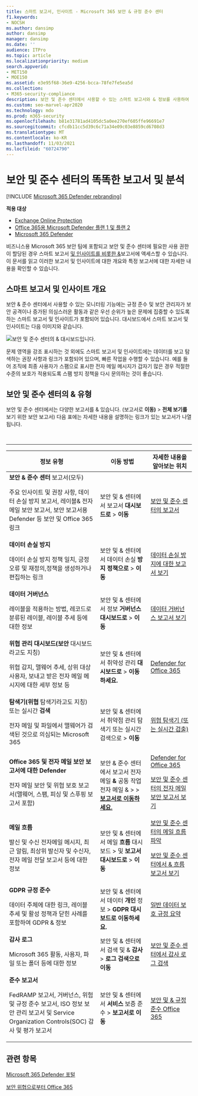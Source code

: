 ```yaml
---
title: 스마트 보고서, 인사이트 - Microsoft 365 보안 & 규정 준수 센터
f1.keywords:
- NOCSH
ms.author: dansimp
author: dansimp
manager: dansimp
ms.date: ''
audience: ITPro
ms.topic: article
ms.localizationpriority: medium
search.appverid:
- MET150
- MOE150
ms.assetid: e3e95f68-36e9-4256-bcca-78fe7fe5ea5d
ms.collection:
- M365-security-compliance
description: 보안 및 준수 센터에서 사용할 수 있는 스마트 보고서와 & 정보를 사용하여 데이터를 보고 탐색하고 빠른 조치를 취하는 방법에 대해 자세히 알아보습니다.
ms.custom: seo-marvel-apr2020
ms.technology: mdo
ms.prod: m365-security
ms.openlocfilehash: b81e31781ad4105dc5a0ee270ef605ffe96691e7
ms.sourcegitcommit: cfcdb11cc5d39c6c71a34e09c03e8859cd6708d3
ms.translationtype: MT
ms.contentlocale: ko-KR
ms.lasthandoff: 11/03/2021
ms.locfileid: "60724790"
---
```

# <a name="smart-reports-and-insights-in-the-security--compliance-center"></a>보안 및 준수 센터의 똑똑한 보고서 및 분석

[!INCLUDE [Microsoft 365 Defender rebranding](../includes/microsoft-defender-for-office.md)]

**적용 대상**
- [Exchange Online Protection](exchange-online-protection-overview.md)
- [Office 365용 Microsoft Defender 플랜 1 및 플랜 2](defender-for-office-365.md)
- [Microsoft 365 Defender](../defender/microsoft-365-defender.md)

비즈니스용 Microsoft 365 보안 팀에 포함되고 보안 및 준수 센터에 필요한 사용 권한이 할당된 경우 스마트 보고서 [및 인사이트를 비롯한 &](permissions-in-the-security-and-compliance-center.md)보고서에 액세스할 수 있습니다. 이 문서를 읽고 이러한 보고서 및 인사이트에 대한 개요와 특정 보고서에 대한 자세한 내용을 확인할 수 있습니다.

## <a name="smart-reports-and-insights-overview"></a>스마트 보고서 및 인사이트 개요

보안 & 준수 센터에서 사용할 수 있는 모니터링 기능에는 규정 준수 및 보안 관리자가 보안 공격이나 증가된 의심스러운 활동과 같은 우선 순위가 높은 문제에 집중할 수 있도록 하는 스마트 보고서 및 인사이트가 포함되어 있습니다. 대시보드에서 스마트 보고서 및 인사이트는 다음 이미지와 같습니다.

![보안 및 준수 센터의 & 대시보드입니다.](../../media/2a668c3d-3fa3-4e37-8149-46989b33ae8c.png)

문제 영역을 강조 표시하는 것 외에도 스마트 보고서 및 인사이트에는 데이터를 보고 탐색하는 권장 사항과 링크가 포함되어 있으며, 빠른 작업을 수행할 수 있습니다. 예를 들어 조직에 최종 사용자가 스팸으로 표시한 전자 메일 메시지가 갑자기 많은 경우 적절한 수준의 보호가 적용되도록 스팸 방지 정책을 다시 문의하는 것이 좋습니다.

## <a name="types-of-reports-in-the-security--compliance-center"></a>보안 및 준수 센터의 & 유형

보안 및 준수 센터에서는 다양한 보고서를 & 있습니다. (보고서로 **이동)**  >  **전체 보기를** 보기 위한 보안 보고서) 다음 표에는 자세한 내용을 설명하는 링크가 있는 보고서가 나열됩니다.

<br>

****

|정보 유형|이동 방법|자세한 내용을 알아보는 위치|
|---|---|---|
|**보안 & 준수 센터** 보고서(모두) <p> 주요 인사이트 및 권장 사항, 데이터 손실 방지 보고서, 레이블& 전자 메일 보안 보고서, 보안 보고서용 Defender 등 보안 및 Office 365 링크|보안 및 & 센터에서 보고서 **대시보드로** \> **이동**|[보안 및 준수 센터의 보고서](../../compliance/reports-in-security-and-compliance.md)|
|**데이터 손실 방지** <p> 데이터 손실 방지 정책 일치, 긍정 오류 및 재정의,정책을 생성하거나 편집하는 링크|보안 및 & 센터에서 데이터 손실 **방지 정책으로** \> **이동**|[데이터 손실 방지에 대한 보고서 보기](../../compliance/view-the-dlp-reports.md)|
|**데이터 거버넌스** <p> 레이블을 적용하는 방법, 레코드로 분류된 레이블, 레이블 추세 등에 대한 정보|보안 및 & 센터에서 정보 **거버넌스 대시보드로** \> **이동**|[데이터 거버넌스 보고서 보기](../../compliance/view-the-data-governance-reports.md)|
|**위협 관리 대시보드(보안** 대시보드라고도 지칭) <p> 위협 감지, 맬웨어 추세, 상위 대상 사용자, 보내고 받은 전자 메일 메시지에 대한 세부 정보 등|보안 및 & 센터에서 취약성 관리 **대시보드로** \> **이동하세요.**|[Defender for Office 365](view-reports-for-mdo.md)|
|**탐색기(위협** 탐색기라고도 지칭) 또는 실시간 **검색** <p> 전자 메일 및 파일에서 맬웨어가 검색된 것으로 의심되는 Microsoft 365|보안 및 & 센터에서 취약점 관리  탐색기 또는 실시간 검색으로 \>  **이동**<br> |[위협 탐색기 (또는 실시간 검출)](threat-explorer.md)|
|**Office 365 및 전자 메일 보안 보고서에 대한 Defender** <p> 전자 메일 보안 및 위협 보호 보고서(맬웨어, 스팸, 피싱 및 스푸핑 보고서 포함)|보안 & 준수 센터에서 보고서 전자 메일 **&** 공동 작업 전자 메일 &  >    >  **[보고서로 이동하세요.](https://security.microsoft.com/emailandcollabreport)**|[Defender for Office 365](view-reports-for-mdo.md) <p> [보안 및 준수 센터의 전자 메일 보안 보고서 보기](view-email-security-reports.md)|
|**메일 흐름** <p> 발신 및 수신 전자메일 메시지, 최근 알림, 최상위 발신자 및 수신자, 전자 메일 전달 보고서 등에 대한 정보|보안 및 & 센터에서 메일 **흐름** 대시보드 \>  및 **보고서 대시보드로** \> **이동**|[보안 및 준수 센터의 메일 흐름 파악](mail-flow-insights-v2.md) <p> [보안 및 준수 센터에서 & 흐름 보고서 보기](view-mail-flow-reports.md)|
|**GDPR 규정 준수** <p> 데이터 주체에 대한 링크, 레이블 추세 및 활성 정책과 닫힌 사례를 포함하여 GDPR & 정보|보안 및 & 센터에서 데이터 **개인** 정보 \> **GDPR 대시보드로 이동하세요.**|[일반 데이터 보호 규정 요약](/compliance/regulatory/gdpr)|
|**감사 로그** <p> Microsoft 365 활동, 사용자, 파일 또는 폴더 등에 대한 정보|보안 및 & 센터에서 검색 및 & **감사** \> **로그 검색으로 이동**|[보안 및 준수 센터에서 감사 로그 검색](../../compliance/search-the-audit-log-in-security-and-compliance.md)|
|**준수 보고서** <p> FedRAMP 보고서, 거버넌스, 위험 및 규정 준수 보고서, ISO 정보 보안 관리 보고서 및 Service Organization Controls(SOC) 감사 및 평가 보고서|보안 및 & 센터에서 **서비스** 보증 준수 \> **보고서로 이동**|[보안 및 & 규정 준수 Office 365](../../compliance/plan-for-security-and-compliance.md)|

## <a name="related-topics"></a>관련 항목

[Microsoft 365 Defender 포털](../defender/microsoft-365-defender.md#the-microsoft-365-defender-portal)

[보안 위협으로부터 Office 365](protect-against-threats.md)
